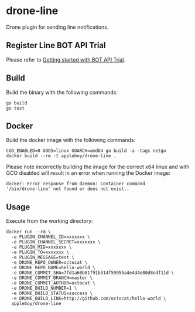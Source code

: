 # drone-line

Drone plugin for sending line notifications.

## Register Line BOT API Trial

Please refer to [Getting started with BOT API Trial](https://developers.line.me/bot-api/getting-started-with-bot-api-trial).

## Build

Build the binary with the following commands:

```
go build
go test
```

## Docker

Build the docker image with the following commands:

```
CGO_ENABLED=0 GOOS=linux GOARCH=amd64 go build -a -tags netgo
docker build --rm -t appleboy/drone-line .
```

Please note incorrectly building the image for the correct x64 linux and with
GCO disabled will result in an error when running the Docker image:

```
docker: Error response from daemon: Container command
'/bin/drone-line' not found or does not exist..
```

## Usage

Execute from the working directory:

```
docker run --rm \
  -e PLUGIN_CHANNEL_ID=xxxxxxx \
  -e PLUGIN_CHANNEL_SECRET=xxxxxxx \
  -e PLUGIN_MID=xxxxxxx \
  -e PLUGIN_TO=xxxxxxx \
  -e PLUGIN_MESSAGE=test \
  -e DRONE_REPO_OWNER=octocat \
  -e DRONE_REPO_NAME=hello-world \
  -e DRONE_COMMIT_SHA=7fd1a60b01f91b314f59955a4e4d4e80d8edf11d \
  -e DRONE_COMMIT_BRANCH=master \
  -e DRONE_COMMIT_AUTHOR=octocat \
  -e DRONE_BUILD_NUMBER=1 \
  -e DRONE_BUILD_STATUS=success \
  -e DRONE_BUILD_LINK=http://github.com/octocat/hello-world \
  appleboy/drone-line
```
